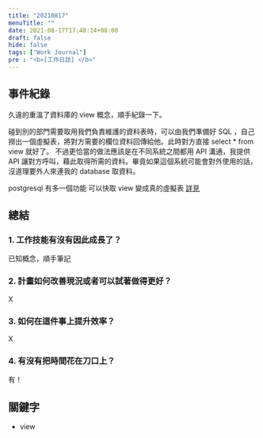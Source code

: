 ```yaml
---
title: "20210817"
menuTitle: ""
date: 2021-08-17T17:48:14+08:00
draft: false
hide: false
tags: ["Work Journal"]
pre : "<b>[工作日誌] </b>"
---
```

## 事件紀錄

久違的重溫了資料庫的 view 概念，順手紀錄一下。

碰到別的部門需要取用我們負責維護的資料表時，可以由我們準備好 SQL ，自己撈出一個虛擬表，將對方需要的欄位資料回傳給他。此時對方直接 select * from view 就好了。
不過更恰當的做法應該是在不同系統之間都用 API 溝通，我提供 API 讓對方呼叫，藉此取得所需的資料。畢竟如果這個系統可能會對外使用的話，沒道理要外人來連我的 database 取資料。

postgresql 有多一個功能 可以快取 view 變成真的虛擬表 [詳見](https://docs.postgresql.tw/tutorial/advanced-features/views)

## 總結

### 1. 工作技能有沒有因此成長了？

已知概念，順手筆記

### 2. 計畫如何改善現況或者可以試著做得更好？

X

### 3. 如何在這件事上提升效率？

X

### 4. 有沒有把時間花在刀口上？

有！


## 關鍵字

- view
